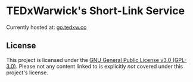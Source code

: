 # TEDxWarwick's Short-Link Service

Currently hosted at: [go.tedxw.co](https://go.tedxw.co/)

## License

This project is licensed under the [GNU General Public License v3.0 (GPL-3.0)](https://choosealicense.com/licenses/gpl-3.0/). Please not any content linked to is explicitly *not* covered under this project's license.
